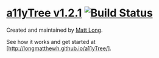 [a11yTree v1.2.1](http://longmatthewh.github.io/a11yTree/) [![Build Status](https://travis-ci.org/longmatthewh/jquery-a11ytree.svg?branch=master)](https://travis-ci.org/longmatthewh/jquery-a11ytree)
===============

Created and maintained by [Matt Long](https://github.com/longmatthewh).

See how it works and get started at [http://longmatthewh.github.io/a11yTree/].
